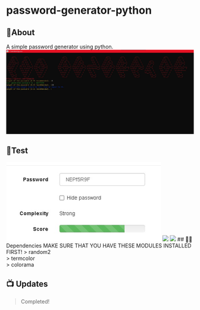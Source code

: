 # password-generator-python

## 📝About
A simple password generator using python.
<img src="pwdimg.jpg">

## 🔑Test
<img src="test.jpg">
<img src="test1.jpg">
<img src="encr.jpg">
## 👨‍💻 Dependencies
MAKE SURE THAT YOU HAVE THESE MODULES INSTALLED FIRST!
> random2<br>
> termcolor<br>
> colorama 


## 📺 Updates
> Completed!

